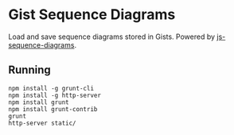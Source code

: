 # Gist Sequence Diagrams

Load and save sequence diagrams stored in Gists. Powered by [js-sequence-diagrams](http://bramp.github.com/js-sequence-diagrams/).

## Running

```
npm install -g grunt-cli
npm install -g http-server
npm install grunt
npm install grunt-contrib
grunt
http-server static/
```
